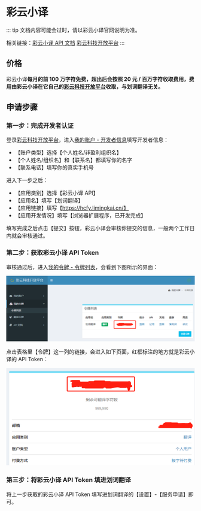 # 彩云小译

::: tip
文档内容可能会过时，请以彩云小译官网说明为准。

相关链接：[彩云小译 API 文档](https://fanyi.caiyunapp.com/#/api) [彩云科技开放平台](https://dashboard.caiyunapp.com/)
:::

## 价格

彩云小译**每月的前 100 万字符免费，超出后会按照 20 元 / 百万字符收取费用，费用由彩云小译在它自己的[彩云科技开放平台](https://dashboard.caiyunapp.com/)收取，与划词翻译无关。**

## 申请步骤

### 第一步：完成开发者认证

登录[彩云科技开放平台](https://dashboard.caiyunapp.com/)，进入[我的账户 - 开发者信息](https://dashboard.caiyunapp.com/user/user/info/)填写开发者信息：

- 【账户类型】选择【个人姓名/非盈利组织名】
- 【个人姓名/组织名】和【联系名】都填写你的名字
- 【联系电话】填写你的真实手机号

进入下一步之后：

- 【应用类别】选择【彩云小译 API】
- 【应用名】填写【划词翻译】
- 【应用链接】填写【https://hcfy.limingkai.cn/】
- 【应用开发情况】填写【浏览器扩展程序，已开发完成】

填写完成之后点击【提交】按钮，彩云小译会审核你提交的信息，一般两个工作日内就会审核通过。

### 第二步：获取彩云小译 API Token

审核通过后，进入[我的令牌 - 令牌列表](https://dashboard.caiyunapp.com/v1/token/)，会看到下图所示的界面：

![img_5.png](./img_5.png)

点击表格里【令牌】这一列的链接，会进入如下页面，红框标注的地方就是彩云小译的 API Token：

![img_4.png](./img_4.png)

### 第三步：将彩云小译 API Token 填进划词翻译

将上一步获取的彩云小译 API Token 填写进划词翻译的【设置】-【服务申请】即可。